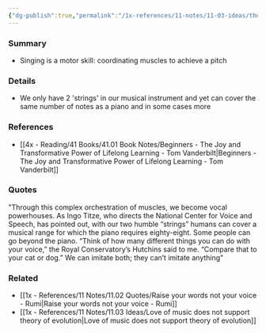 ```yaml
---
{"dg-publish":true,"permalink":"/1x-references/11-notes/11-03-ideas/the-human-voice-is-an-amazing-instrument/","title":"The human voice is an amazing instrument","dgShowBacklinks":false}
---
```



### Summary
- Singing is a motor skill: coordinating muscles to achieve a pitch

### Details
- We only have 2 'strings' in our musical instrument and yet can cover the same number of notes as a piano and in some cases more

### References
- [[4x - Reading/41 Books/41.01 Book Notes/Beginners - The Joy and Transformative Power of Lifelong Learning - Tom Vanderbilt\|Beginners - The Joy and Transformative Power of Lifelong Learning - Tom Vanderbilt]]

### Quotes
"Through this complex orchestration of muscles, we become vocal powerhouses. As Ingo Titze, who directs the National Center for Voice and Speech, has pointed out, with our two humble “strings” humans can cover a musical range for which the piano requires eighty-eight. Some people can go beyond the piano. “Think of how many different things you can do with your voice,” the Royal Conservatory’s Hutchins said to me. “Compare that to your cat or dog.” We can imitate both; they can’t imitate anything"

### Related
- [[1x - References/11 Notes/11.02 Quotes/Raise your words not your voice - Rumi\|Raise your words not your voice - Rumi]]
- [[1x - References/11 Notes/11.03 Ideas/Love of music does not support theory of evolution\|Love of music does not support theory of evolution]]